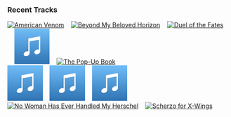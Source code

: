### Recent Tracks
[<img src='https://lastfm.freetls.fastly.net/i/u/300x300/9d37d9a7f792b4e2033cf0613da7fb17.png' width='16%' height='16%' alt='American Venom'>](https://www.last.fm/music/woody%2bjackson/_/american%2bvenom)&nbsp;&nbsp;&nbsp;&nbsp;[<img src='https://lastfm.freetls.fastly.net/i/u/300x300/ba94ae4bc6e39beb6b517762e18d63de.png' width='16%' height='16%' alt='Beyond My Beloved Horizon'>](https://www.last.fm/music/geoff%2bzanelli/_/beyond%2bmy%2bbeloved%2bhorizon)&nbsp;&nbsp;&nbsp;&nbsp;[<img src='https://lastfm.freetls.fastly.net/i/u/300x300/2779fe271f71914dae5590ad774089ab.png' width='16%' height='16%' alt='Duel of the Fates'>](https://www.last.fm/music/john%2bwilliams/_/duel%2bof%2bthe%2bfates)&nbsp;&nbsp;&nbsp;&nbsp;[<img src='https://github.com/atfinke/atfinke/blob/master/placeholder.jpeg?raw=true' width='16%' height='16%' alt='Burying the Dead'>](https://www.last.fm/music/kevin%2bkiner/_/burying%2bthe%2bdead)&nbsp;&nbsp;&nbsp;&nbsp;[<img src='https://lastfm.freetls.fastly.net/i/u/300x300/72fba9cc132d2b44533d113f73f6be54.png' width='16%' height='16%' alt='The Pop-Up Book'>](https://www.last.fm/music/dario%2bmarianelli/_/the%2bpop-up%2bbook)&nbsp;&nbsp;&nbsp;&nbsp;<br>[<img src='https://github.com/atfinke/atfinke/blob/master/placeholder.jpeg?raw=true' width='16%' height='16%' alt='Arrival to Earth'>](https://www.last.fm/music/steve%2bjablonsky/_/arrival%2bto%2bearth)&nbsp;&nbsp;&nbsp;&nbsp;[<img src='https://github.com/atfinke/atfinke/blob/master/placeholder.jpeg?raw=true' width='16%' height='16%' alt='I Need You by My Side - Bonus Track'>](https://www.last.fm/music/ramin%2bdjawadi/_/i%2bneed%2byou%2bby%2bmy%2bside%2b-%2bbonus%2btrack)&nbsp;&nbsp;&nbsp;&nbsp;[<img src='https://github.com/atfinke/atfinke/blob/master/placeholder.jpeg?raw=true' width='16%' height='16%' alt='Mia & Sebastian’s Theme'>](https://www.last.fm/music/justin%2bhurwitz/_/mia%2b%2526%2bsebastian%25e2%2580%2599s%2btheme)&nbsp;&nbsp;&nbsp;&nbsp;[<img src='https://lastfm.freetls.fastly.net/i/u/300x300/ba94ae4bc6e39beb6b517762e18d63de.png' width='16%' height='16%' alt='No Woman Has Ever Handled My Herschel'>](https://www.last.fm/music/geoff%2bzanelli/_/no%2bwoman%2bhas%2bever%2bhandled%2bmy%2bherschel)&nbsp;&nbsp;&nbsp;&nbsp;[<img src='https://lastfm.freetls.fastly.net/i/u/300x300/ddf9879fbba5c96017bfc3430a3fda41.png' width='16%' height='16%' alt='Scherzo for X-Wings'>](https://www.last.fm/music/john%2bwilliams/_/scherzo%2bfor%2bx-wings)&nbsp;&nbsp;&nbsp;&nbsp;<br>